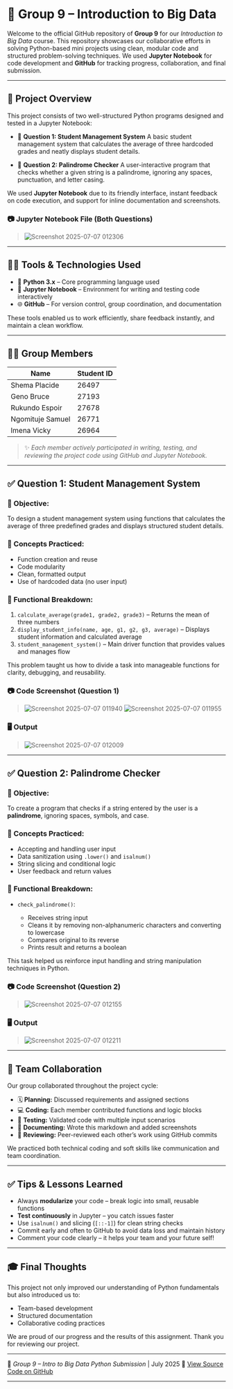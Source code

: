 # 👥 Group 9 – Introduction to Big Data

Welcome to the official GitHub repository of **Group 9** for our *Introduction to Big Data* course. This repository showcases our collaborative efforts in solving Python-based mini projects using clean, modular code and structured problem-solving techniques. We used **Jupyter Notebook** for code development and **GitHub** for tracking progress, collaboration, and final submission.

---

## 📌 Project Overview

This project consists of two well-structured Python programs designed and tested in a Jupyter Notebook:

* 🧱 **Question 1: Student Management System**
  A basic student management system that calculates the average of three hardcoded grades and neatly displays student details.

* 🔁 **Question 2: Palindrome Checker**
  A user-interactive program that checks whether a given string is a palindrome, ignoring any spaces, punctuation, and letter casing.

We used **Jupyter Notebook** due to its friendly interface, instant feedback on code execution, and support for inline documentation and screenshots.

### 📷 Jupyter Notebook File (Both Questions)

> ![Screenshot 2025-07-07 012306](https://github.com/user-attachments/assets/b83a3fe0-8132-40b2-b371-ef30af6314e1)

---

## 👨‍💻 Tools & Technologies Used

* 🐍 **Python 3.x** – Core programming language used
* 📓 **Jupyter Notebook** – Environment for writing and testing code interactively
* 🌐 **GitHub** – For version control, group coordination, and documentation

These tools enabled us to work efficiently, share feedback instantly, and maintain a clean workflow.

---

## 👩‍🎓 Group Members

| **Name**         | **Student ID** |
| ---------------- | -------------- |
| Shema Placide    | 26497          |
| Geno Bruce       | 27193          |
| Rukundo Espoir   | 27678          |
| Ngomituje Samuel | 26771          |
| Imena Vicky      | 26964          |

> ✨ *Each member actively participated in writing, testing, and reviewing the project code using GitHub and Jupyter Notebook.*

---

## ✅ Question 1: Student Management System

### 🎯 Objective:

To design a student management system using functions that calculates the average of three predefined grades and displays structured student details.

### 🧠 Concepts Practiced:

* Function creation and reuse
* Code modularity
* Clean, formatted output
* Use of hardcoded data (no user input)

### 🔧 Functional Breakdown:

1. `calculate_average(grade1, grade2, grade3)` – Returns the mean of three numbers
2. `display_student_info(name, age, g1, g2, g3, average)` – Displays student information and calculated average
3. `student_management_system()` – Main driver function that provides values and manages flow

This problem taught us how to divide a task into manageable functions for clarity, debugging, and reusability.

### 📷 Code Screenshot (Question 1)

> ![Screenshot 2025-07-07 011940](https://github.com/user-attachments/assets/6f79c211-aa98-498d-a9cd-5e5b0895796e)
> ![Screenshot 2025-07-07 011955](https://github.com/user-attachments/assets/e81750ce-7979-4698-922e-790e38f95ec9)

### 🖥️ Output

> ![Screenshot 2025-07-07 012009](https://github.com/user-attachments/assets/b32800c2-b782-4ec0-9c9a-8ed18301662e)

---

## ✅ Question 2: Palindrome Checker

### 🎯 Objective:

To create a program that checks if a string entered by the user is a **palindrome**, ignoring spaces, symbols, and case.

### 🧠 Concepts Practiced:

* Accepting and handling user input
* Data sanitization using `.lower()` and `isalnum()`
* String slicing and conditional logic
* User feedback and return values

### 🔧 Functional Breakdown:

* `check_palindrome()`:

  * Receives string input
  * Cleans it by removing non-alphanumeric characters and converting to lowercase
  * Compares original to its reverse
  * Prints result and returns a boolean

This task helped us reinforce input handling and string manipulation techniques in Python.

### 📷 Code Screenshot (Question 2)

> ![Screenshot 2025-07-07 012155](https://github.com/user-attachments/assets/b7f5674d-e09b-4478-831d-2d884e69a29d)

### 🖥️ Output

> ![Screenshot 2025-07-07 012211](https://github.com/user-attachments/assets/66dee216-9454-4119-bbc9-487940ead2d6)

---

## 🤝 Team Collaboration

Our group collaborated throughout the project cycle:

* 🗓️ **Planning:** Discussed requirements and assigned sections
* 💻 **Coding:** Each member contributed functions and logic blocks
* 🤪 **Testing:** Validated code with multiple input scenarios
* 📝 **Documenting:** Wrote this markdown and added screenshots
* 🔁 **Reviewing:** Peer-reviewed each other’s work using GitHub commits

We practiced both technical coding and soft skills like communication and team coordination.

---

## ✅ Tips & Lessons Learned

* Always **modularize** your code – break logic into small, reusable functions
* **Test continuously** in Jupyter – you catch issues faster
* Use `isalnum()` and slicing (`[::-1]`) for clean string checks
* Commit early and often to GitHub to avoid data loss and maintain history
* Comment your code clearly – it helps your team and your future self!

---

## 🎓 Final Thoughts

This project not only improved our understanding of Python fundamentals but also introduced us to:

* Team-based development
* Structured documentation
* Collaborative coding practices

We are proud of our progress and the results of this assignment. Thank you for reviewing our project.

---

🔗 *Group 9 – Intro to Big Data Python Submission* | July 2025
📁 [View Source Code on GitHub](https://github.com/Shemaplacide/Group_9_Intro_to_big_data)

---
